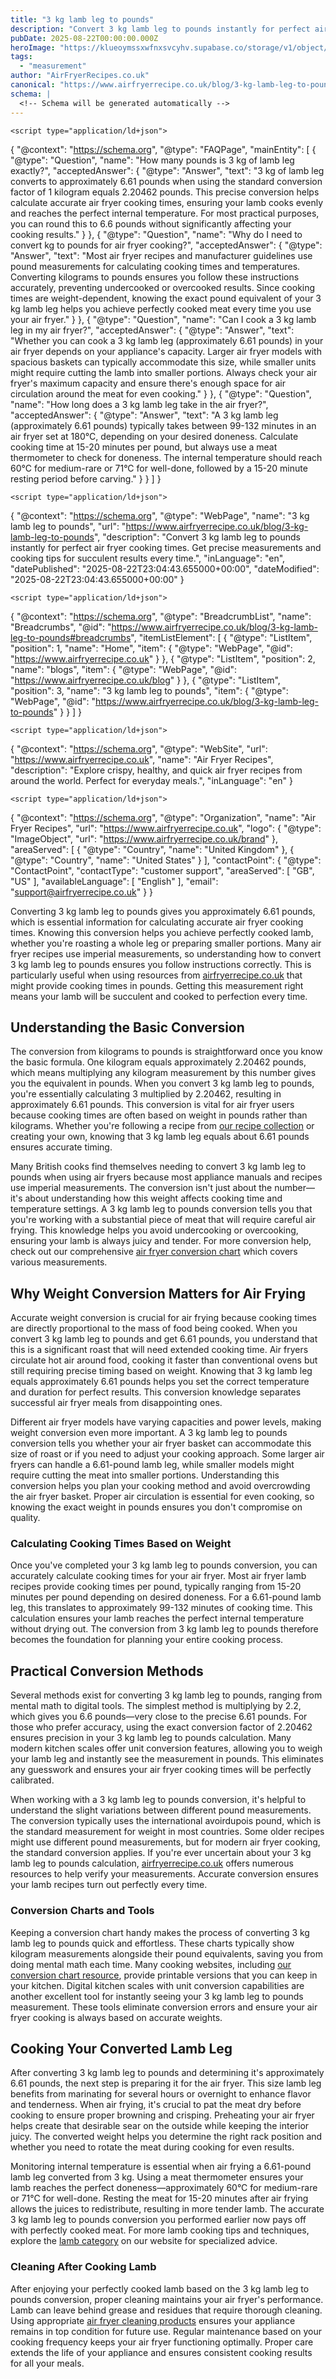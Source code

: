 ```yaml
---
title: "3 kg lamb leg to pounds"
description: "Convert 3 kg lamb leg to pounds instantly for perfect air fryer cooking times. Get precise measurements and cooking tips for succulent results every time."
pubDate: 2025-08-22T00:00:00.000Z
heroImage: "https://klueoymssxwfnxsvcyhv.supabase.co/storage/v1/object/public/Shmucket/3-kg-lamb-leg-to-pounds.webp"
tags:
  - "measurement"
author: "AirFryerRecipes.co.uk"
canonical: "https://www.airfryerrecipe.co.uk/blog/3-kg-lamb-leg-to-pounds"
schema: |
  <!-- Schema will be generated automatically -->
---
```

<script type="application/ld+json">
{
    "@context": "https://schema.org",
    "@type": "BlogPosting",
    "url": "https://www.airfryerrecipe.co.uk/blog/3-kg-lamb-leg-to-pounds",
    "mainEntityOfPage": {
        "@type": "WebPage",
        "@id": "https://www.airfryerrecipe.co.uk/blog/3-kg-lamb-leg-to-pounds"
    },
    "headline": "Quick 3 kg Lamb Leg to Pounds Conversion Guide for Air Fryers",
    "description": "Convert 3 kg lamb leg to pounds instantly for perfect air fryer cooking times. Get precise measurements and cooking tips for succulent results every time.",
    "author": {
        "@type": "Person",
        "name": "AirFryerRecipes.co.uk",
        "url": "https://www.airfryerrecipe.co.uk/about",
        "image": {
            "@type": "ImageObject",
            "url": "https://klueoymssxwfnxsvcyhv.supabase.co/storage/v1/object/public/Shmucket/Me.jpg"
        }
    },
    "publisher": {
        "@type": "Organization",
        "name": "Air Fryer Recipe",
        "logo": {
            "@type": "ImageObject",
            "url": "https://cdn.prod.website-files.com/68224a465dfe9a7ab4f57570/6844191451a8b2f1e37e63cc_Untitled%20design%20-%202025-06-05T205644.948%20(1).png"
        }
    },
    "datePublished": "2025-08-22T23:04:43.655Z",
    "dateModified": "2025-08-22T23:04:43.655Z",
    "image": {
        "@type": "ImageObject",
        "url": "https://klueoymssxwfnxsvcyhv.supabase.co/storage/v1/object/public/Shmucket/3-kg-lamb-leg-to-pounds.webp"
    },
    "about": {
        "@type": "Thing",
        "name": "Measurement"
    },
    "articleSection": "Measurement",
    "inLanguage": "en-GB"
}
</script>

    <script type="application/ld+json">
{
    "@context": "https://schema.org",
    "@type": "FAQPage",
    "mainEntity": [
        {
            "@type": "Question",
            "name": "How many pounds is 3 kg of lamb leg exactly?",
            "acceptedAnswer": {
                "@type": "Answer",
                "text": "3 kg of lamb leg converts to approximately 6.61 pounds when using the standard conversion factor of 1 kilogram equals 2.20462 pounds. This precise conversion helps calculate accurate air fryer cooking times, ensuring your lamb cooks evenly and reaches the perfect internal temperature. For most practical purposes, you can round this to 6.6 pounds without significantly affecting your cooking results."
            }
        },
        {
            "@type": "Question",
            "name": "Why do I need to convert kg to pounds for air fryer cooking?",
            "acceptedAnswer": {
                "@type": "Answer",
                "text": "Most air fryer recipes and manufacturer guidelines use pound measurements for calculating cooking times and temperatures. Converting kilograms to pounds ensures you follow these instructions accurately, preventing undercooked or overcooked results. Since cooking times are weight-dependent, knowing the exact pound equivalent of your 3 kg lamb leg helps you achieve perfectly cooked meat every time you use your air fryer."
            }
        },
        {
            "@type": "Question",
            "name": "Can I cook a 3 kg lamb leg in my air fryer?",
            "acceptedAnswer": {
                "@type": "Answer",
                "text": "Whether you can cook a 3 kg lamb leg (approximately 6.61 pounds) in your air fryer depends on your appliance's capacity. Larger air fryer models with spacious baskets can typically accommodate this size, while smaller units might require cutting the lamb into smaller portions. Always check your air fryer's maximum capacity and ensure there's enough space for air circulation around the meat for even cooking."
            }
        },
        {
            "@type": "Question",
            "name": "How long does a 3 kg lamb leg take in the air fryer?",
            "acceptedAnswer": {
                "@type": "Answer",
                "text": "A 3 kg lamb leg (approximately 6.61 pounds) typically takes between 99-132 minutes in an air fryer set at 180°C, depending on your desired doneness. Calculate cooking time at 15-20 minutes per pound, but always use a meat thermometer to check for doneness. The internal temperature should reach 60°C for medium-rare or 71°C for well-done, followed by a 15-20 minute resting period before carving."
            }
        }
    ]
}
</script>

    <script type="application/ld+json">
{
    "@context": "https://schema.org",
    "@type": "WebPage",
    "name": "3 kg lamb leg to pounds",
    "url": "https://www.airfryerrecipe.co.uk/blog/3-kg-lamb-leg-to-pounds",
    "description": "Convert 3 kg lamb leg to pounds instantly for perfect air fryer cooking times. Get precise measurements and cooking tips for succulent results every time.",
    "inLanguage": "en",
    "datePublished": "2025-08-22T23:04:43.655000+00:00",
    "dateModified": "2025-08-22T23:04:43.655000+00:00"
}
</script>

    <script type="application/ld+json">
{
    "@context": "https://schema.org",
    "@type": "BreadcrumbList",
    "name": "Breadcrumbs",
    "@id": "https://www.airfryerrecipe.co.uk/blog/3-kg-lamb-leg-to-pounds#breadcrumbs",
    "itemListElement": [
        {
            "@type": "ListItem",
            "position": 1,
            "name": "Home",
            "item": {
                "@type": "WebPage",
                "@id": "https://www.airfryerrecipe.co.uk"
            }
        },
        {
            "@type": "ListItem",
            "position": 2,
            "name": "blogs",
            "item": {
                "@type": "WebPage",
                "@id": "https://www.airfryerrecipe.co.uk/blog"
            }
        },
        {
            "@type": "ListItem",
            "position": 3,
            "name": "3 kg lamb leg to pounds",
            "item": {
                "@type": "WebPage",
                "@id": "https://www.airfryerrecipe.co.uk/blog/3-kg-lamb-leg-to-pounds"
            }
        }
    ]
}
</script>

    <script type="application/ld+json">
{
    "@context": "https://schema.org",
    "@type": "WebSite",
    "url": "https://www.airfryerrecipe.co.uk",
    "name": "Air Fryer Recipes",
    "description": "Explore crispy, healthy, and quick air fryer recipes from around the world. Perfect for everyday meals.",
    "inLanguage": "en"
}
</script>

    <script type="application/ld+json">
{
    "@context": "https://schema.org",
    "@type": "Organization",
    "name": "Air Fryer Recipes",
    "url": "https://www.airfryerrecipe.co.uk",
    "logo": {
        "@type": "ImageObject",
        "url": "https://www.airfryerrecipe.co.uk/brand"
    },
    "areaServed": [
        {
            "@type": "Country",
            "name": "United Kingdom"
        },
        {
            "@type": "Country",
            "name": "United States"
        }
    ],
    "contactPoint": {
        "@type": "ContactPoint",
        "contactType": "customer support",
        "areaServed": [
            "GB",
            "US"
        ],
        "availableLanguage": [
            "English"
        ],
        "email": "support@airfryerrecipe.co.uk"
    }
}
</script>

<p>Converting 3 kg lamb leg to pounds gives you approximately 6.61 pounds, which is essential information for calculating accurate air fryer cooking times. Knowing this conversion helps you achieve perfectly cooked lamb, whether you're roasting a whole leg or preparing smaller portions. Many air fryer recipes use imperial measurements, so understanding how to convert 3 kg lamb leg to pounds ensures you follow instructions correctly. This is particularly useful when using resources from <a href=https://www.airfryerrecipe.co.uk/>airfryerrecipe.co.uk</a> that might provide cooking times in pounds. Getting this measurement right means your lamb will be succulent and cooked to perfection every time.</p>

<h2>Understanding the Basic Conversion</h2>
<p>The conversion from kilograms to pounds is straightforward once you know the basic formula. One kilogram equals approximately 2.20462 pounds, which means multiplying any kilogram measurement by this number gives you the equivalent in pounds. When you convert 3 kg lamb leg to pounds, you're essentially calculating 3 multiplied by 2.20462, resulting in approximately 6.61 pounds. This conversion is vital for air fryer users because cooking times are often based on weight in pounds rather than kilograms. Whether you're following a recipe from <a href=https://www.airfryerrecipe.co.uk/recipes>our recipe collection</a> or creating your own, knowing that 3 kg lamb leg equals about 6.61 pounds ensures accurate timing.</p>

<p>Many British cooks find themselves needing to convert 3 kg lamb leg to pounds when using air fryers because most appliance manuals and recipes use imperial measurements. The conversion isn't just about the number—it's about understanding how this weight affects cooking time and temperature settings. A 3 kg lamb leg to pounds conversion tells you that you're working with a substantial piece of meat that will require careful air frying. This knowledge helps you avoid undercooking or overcooking, ensuring your lamb is always juicy and tender. For more conversion help, check out our comprehensive <a href=https://www.airfryerrecipe.co.uk/air-fryer-conversion-chart>air fryer conversion chart</a> which covers various measurements.</p>

<h2>Why Weight Conversion Matters for Air Frying</h2>
<p>Accurate weight conversion is crucial for air frying because cooking times are directly proportional to the mass of food being cooked. When you convert 3 kg lamb leg to pounds and get 6.61 pounds, you understand that this is a significant roast that will need extended cooking time. Air fryers circulate hot air around food, cooking it faster than conventional ovens but still requiring precise timing based on weight. Knowing that 3 kg lamb leg equals approximately 6.61 pounds helps you set the correct temperature and duration for perfect results. This conversion knowledge separates successful air fryer meals from disappointing ones.</p>

<p>Different air fryer models have varying capacities and power levels, making weight conversion even more important. A 3 kg lamb leg to pounds conversion tells you whether your air fryer basket can accommodate this size of roast or if you need to adjust your cooking approach. Some larger air fryers can handle a 6.61-pound lamb leg, while smaller models might require cutting the meat into smaller portions. Understanding this conversion helps you plan your cooking method and avoid overcrowding the air fryer basket. Proper air circulation is essential for even cooking, so knowing the exact weight in pounds ensures you don't compromise on quality.</p>

<h3>Calculating Cooking Times Based on Weight</h3>
<p>Once you've completed your 3 kg lamb leg to pounds conversion, you can accurately calculate cooking times for your air fryer. Most air fryer lamb recipes provide cooking times per pound, typically ranging from 15-20 minutes per pound depending on desired doneness. For a 6.61-pound lamb leg, this translates to approximately 99-132 minutes of cooking time. This calculation ensures your lamb reaches the perfect internal temperature without drying out. The conversion from 3 kg lamb leg to pounds therefore becomes the foundation for planning your entire cooking process.</p>

<h2>Practical Conversion Methods</h2>
<p>Several methods exist for converting 3 kg lamb leg to pounds, ranging from mental math to digital tools. The simplest method is multiplying by 2.2, which gives you 6.6 pounds—very close to the precise 6.61 pounds. For those who prefer accuracy, using the exact conversion factor of 2.20462 ensures precision in your 3 kg lamb leg to pounds calculation. Many modern kitchen scales offer unit conversion features, allowing you to weigh your lamb leg and instantly see the measurement in pounds. This eliminates any guesswork and ensures your air fryer cooking times will be perfectly calibrated.</p>

<p>When working with a 3 kg lamb leg to pounds conversion, it's helpful to understand the slight variations between different pound measurements. The conversion typically uses the international avoirdupois pound, which is the standard measurement for weight in most countries. Some older recipes might use different pound measurements, but for modern air fryer cooking, the standard conversion applies. If you're ever uncertain about your 3 kg lamb leg to pounds calculation, <a href=https://www.airfryerrecipe.co.uk/>airfryerrecipe.co.uk</a> offers numerous resources to help verify your measurements. Accurate conversion ensures your lamb recipes turn out perfectly every time.</p>

<h3>Conversion Charts and Tools</h3>
<p>Keeping a conversion chart handy makes the process of converting 3 kg lamb leg to pounds quick and effortless. These charts typically show kilogram measurements alongside their pound equivalents, saving you from doing mental math each time. Many cooking websites, including <a href=https://www.airfryerrecipe.co.uk/air-fryer-conversion-chart>our conversion chart resource</a>, provide printable versions that you can keep in your kitchen. Digital kitchen scales with unit conversion capabilities are another excellent tool for instantly seeing your 3 kg lamb leg to pounds measurement. These tools eliminate conversion errors and ensure your air fryer cooking is always based on accurate weights.</p>

<h2>Cooking Your Converted Lamb Leg</h2>
<p>After converting 3 kg lamb leg to pounds and determining it's approximately 6.61 pounds, the next step is preparing it for the air fryer. This size lamb leg benefits from marinating for several hours or overnight to enhance flavor and tenderness. When air frying, it's crucial to pat the meat dry before cooking to ensure proper browning and crisping. Preheating your air fryer helps create that desirable sear on the outside while keeping the interior juicy. The converted weight helps you determine the right rack position and whether you need to rotate the meat during cooking for even results.</p>

<p>Monitoring internal temperature is essential when air frying a 6.61-pound lamb leg converted from 3 kg. Using a meat thermometer ensures your lamb reaches the perfect doneness—approximately 60°C for medium-rare or 71°C for well-done. Resting the meat for 15-20 minutes after air frying allows the juices to redistribute, resulting in more tender lamb. The accurate 3 kg lamb leg to pounds conversion you performed earlier now pays off with perfectly cooked meat. For more lamb cooking tips and techniques, explore the <a href=https://www.airfryerrecipe.co.uk/recipe-category/Lamb>lamb category</a> on our website for specialized advice.</p>

<h3>Cleaning After Cooking Lamb</h3>
<p>After enjoying your perfectly cooked lamb based on the 3 kg lamb leg to pounds conversion, proper cleaning maintains your air fryer's performance. Lamb can leave behind grease and residues that require thorough cleaning. Using appropriate <a href=https://www.airfryerrecipe.co.uk/air-fryer-cleaner>air fryer cleaning products</a> ensures your appliance remains in top condition for future use. Regular maintenance based on your cooking frequency keeps your air fryer functioning optimally. Proper care extends the life of your appliance and ensures consistent cooking results for all your meals.</p>
